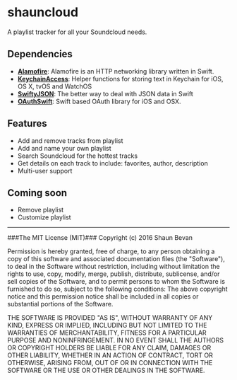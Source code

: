 # shauncloud
A playlist tracker for all your Soundcloud needs.

## Dependencies
* [__Alamofire__](https://github.com/Alamofire/Alamofire): Alamofire is an HTTP networking library written in Swift.
* [__KeychainAccess__](https://github.com/kishikawakatsumi/KeychainAccess): Helper functions for storing text in Keychain for iOS, OS X, tvOS and WatchOS
* [__SwiftyJSON__](https://github.com/SwiftyJSON/SwiftyJSON): The better way to deal with JSON data in Swift
* [__OAuthSwift__](https://github.com/OAuthSwift/OAuthSwift): Swift based OAuth library for iOS and OSX.

## Features
* Add and remove tracks from playlist
* Add and name your own playlist
* Search Soundcloud for the hottest tracks
* Get details on each track to include: favorites, author, description
* Multi-user support

## Coming soon
* Remove playlist
* Customize playlist

***

###The MIT License (MIT)###
Copyright (c) 2016 Shaun Bevan

Permission is hereby granted, free of charge, to any person obtaining a copy of this software and associated documentation files (the "Software"), to deal in the Software without restriction, including without limitation the rights to use, copy, modify, merge, publish, distribute, sublicense, and/or sell copies of the Software, and to permit persons to whom the Software is furnished to do so, subject to the following conditions:
The above copyright notice and this permission notice shall be included in all copies or substantial portions of the Software.

THE SOFTWARE IS PROVIDED "AS IS", WITHOUT WARRANTY OF ANY KIND, EXPRESS OR IMPLIED, INCLUDING BUT NOT LIMITED TO THE WARRANTIES OF MERCHANTABILITY, FITNESS FOR A PARTICULAR PURPOSE AND NONINFRINGEMENT. IN NO EVENT SHALL THE AUTHORS OR COPYRIGHT HOLDERS BE LIABLE FOR ANY CLAIM, DAMAGES OR OTHER LIABILITY, WHETHER IN AN ACTION OF CONTRACT, TORT OR OTHERWISE, ARISING FROM, OUT OF OR IN CONNECTION WITH THE SOFTWARE OR THE USE OR OTHER DEALINGS IN THE SOFTWARE.
